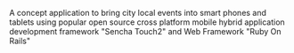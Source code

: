 A concept application to bring city local events into smart phones and tablets using popular open source cross platform mobile hybrid application development framework "Sencha Touch2" and Web Framework "Ruby On Rails"